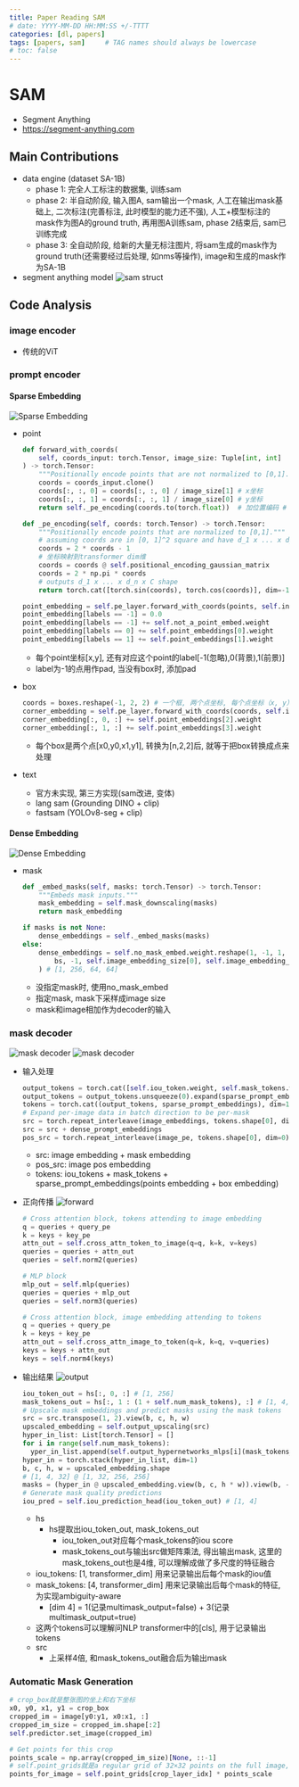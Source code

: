 ```yaml
---
title: Paper Reading SAM
# date: YYYY-MM-DD HH:MM:SS +/-TTTT
categories: [dl, papers]
tags: [papers, sam]     # TAG names should always be lowercase
# toc: false
---
```


# SAM
- Segment Anything
- https://segment-anything.com

## Main Contributions
- data engine (dataset SA-1B)
  - phase 1: 完全人工标注的数据集, 训练sam
  - phase 2: 半自动阶段, 输入图A, sam输出一个mask, 人工在输出mask基础上, 二次标注(完善标注, 此时模型的能力还不强), 人工+模型标注的mask作为图A的ground truth, 再用图A训练sam, phase 2结束后, sam已训练完成
  - phase 3: 全自动阶段, 给新的大量无标注图片, 将sam生成的mask作为ground truth(还需要经过后处理, 如nms等操作), image和生成的mask作为SA-1B
- segment anything model
![sam struct](/assets/img/papers-files/sam/sam_struct.png)

## Code Analysis
### image encoder
- 传统的ViT

### prompt encoder
#### Sparse Embedding
![Sparse Embedding](/assets/img/papers-files/sam/sparse_embedding.png)
- point
  ```py
  def forward_with_coords(
      self, coords_input: torch.Tensor, image_size: Tuple[int, int]
  ) -> torch.Tensor:
      """Positionally encode points that are not normalized to [0,1]."""
      coords = coords_input.clone()
      coords[:, :, 0] = coords[:, :, 0] / image_size[1] # x坐标
      coords[:, :, 1] = coords[:, :, 1] / image_size[0] # y坐标
      return self._pe_encoding(coords.to(torch.float))  # 加位置编码 # B x N x C

  def _pe_encoding(self, coords: torch.Tensor) -> torch.Tensor:
      """Positionally encode points that are normalized to [0,1]."""
      # assuming coords are in [0, 1]^2 square and have d_1 x ... x d_n x 2 shape
      coords = 2 * coords - 1
      # 坐标映射到transformer dim维
      coords = coords @ self.positional_encoding_gaussian_matrix
      coords = 2 * np.pi * coords
      # outputs d_1 x ... x d_n x C shape
      return torch.cat([torch.sin(coords), torch.cos(coords)], dim=-1)
  ```
  ```py
  point_embedding = self.pe_layer.forward_with_coords(points, self.input_image_size)
  point_embedding[labels == -1] = 0.0
  point_embedding[labels == -1] += self.not_a_point_embed.weight
  point_embedding[labels == 0] += self.point_embeddings[0].weight
  point_embedding[labels == 1] += self.point_embeddings[1].weight
  ```
  - 每个point坐标[x,y], 还有对应这个point的label[-1(忽略),0(背景),1(前景)]
  - label为-1的点用作pad, 当没有box时, 添加pad

- box
  ```py
  coords = boxes.reshape(-1, 2, 2) # 一个框, 两个点坐标, 每个点坐标（x, y）
  corner_embedding = self.pe_layer.forward_with_coords(coords, self.input_image_size)
  corner_embedding[:, 0, :] += self.point_embeddings[2].weight
  corner_embedding[:, 1, :] += self.point_embeddings[3].weight
  ```
  - 每个box是两个点[x0,y0,x1,y1], 转换为[n,2,2]后, 就等于把box转换成点来处理
- text
  - 官方未实现, 第三方实现(sam改进, 变体)
  - lang sam (Grounding DINO + clip)
  - fastsam (YOLOv8-seg + clip)

#### Dense Embedding
![Dense Embedding](/assets/img/papers-files/sam/dense_embedding.png)
- mask
  ```py
  def _embed_masks(self, masks: torch.Tensor) -> torch.Tensor:
      """Embeds mask inputs."""
      mask_embedding = self.mask_downscaling(masks)
      return mask_embedding
  ```
  ```py
  if masks is not None:
      dense_embeddings = self._embed_masks(masks)
  else:
      dense_embeddings = self.no_mask_embed.weight.reshape(1, -1, 1, 1).expand(
          bs, -1, self.image_embedding_size[0], self.image_embedding_size[1]
      ) # [1, 256, 64, 64]
  ```
  - 没指定mask时, 使用no_mask_embed
  - 指定mask, mask下采样成image size
  - mask和image相加作为decoder的输入

### mask decoder
![mask decoder](/assets/img/papers-files/sam/mask_decoder.png)
![mask decoder](/assets/img/papers-files/sam/mask_decoder_orient.png)
- 输入处理
  ```py
  output_tokens = torch.cat([self.iou_token.weight, self.mask_tokens.weight], dim=0) # [5,256]
  output_tokens = output_tokens.unsqueeze(0).expand(sparse_prompt_embeddings.size(0), -1, -1) # [1, 5, 256]
  tokens = torch.cat((output_tokens, sparse_prompt_embeddings), dim=1) # [1, 5 + S, 256]
  # Expand per-image data in batch direction to be per-mask
  src = torch.repeat_interleave(image_embeddings, tokens.shape[0], dim=0)
  src = src + dense_prompt_embeddings
  pos_src = torch.repeat_interleave(image_pe, tokens.shape[0], dim=0)
  ```
  - src: image embedding + mask embedding
  - pos_src: image pos embedding
  - tokens: iou_tokens + mask_tokens + sparse_prompt_embeddings(points embedding + box embedding)
  
- 正向传播
![forward](/assets/img/papers-files/sam/TwoWayTransformer.jpg)
  ```py
  # Cross attention block, tokens attending to image embedding
  q = queries + query_pe
  k = keys + key_pe
  attn_out = self.cross_attn_token_to_image(q=q, k=k, v=keys)
  queries = queries + attn_out
  queries = self.norm2(queries)

  # MLP block
  mlp_out = self.mlp(queries)
  queries = queries + mlp_out
  queries = self.norm3(queries)

  # Cross attention block, image embedding attending to tokens
  q = queries + query_pe
  k = keys + key_pe
  attn_out = self.cross_attn_image_to_token(q=k, k=q, v=queries)
  keys = keys + attn_out
  keys = self.norm4(keys)
  ```

- 输出结果
![output](/assets/img/papers-files/sam/decoder_output_post.jpg) 
  ```py
  iou_token_out = hs[:, 0, :] # [1, 256]
  mask_tokens_out = hs[:, 1 : (1 + self.num_mask_tokens), :] # [1, 4, 256]
  # Upscale mask embeddings and predict masks using the mask tokens
  src = src.transpose(1, 2).view(b, c, h, w)
  upscaled_embedding = self.output_upscaling(src)
  hyper_in_list: List[torch.Tensor] = []
  for i in range(self.num_mask_tokens):
    yper_in_list.append(self.output_hypernetworks_mlps[i](mask_tokens_out[:, i, :]))
  hyper_in = torch.stack(hyper_in_list, dim=1)
  b, c, h, w = upscaled_embedding.shape
  # [1, 4, 32] @ [1, 32, 256, 256]
  masks = (hyper_in @ upscaled_embedding.view(b, c, h * w)).view(b, -1, h, w) # [1, 4, 256, 256]
  # Generate mask quality predictions
  iou_pred = self.iou_prediction_head(iou_token_out) # [1, 4]
  ```
  - hs
    - hs提取出iou_token_out, mask_tokens_out
      - iou_token_out对应每个mask_tokens的iou score
      - mask_tokens_out与输出src做矩阵乘法, 得出输出mask, 这里的mask_tokens_out也是4维, 可以理解成做了多尺度的特征融合
  - iou_tokens: [1, transformer_dim] 用来记录输出后每个mask的iou值
  - mask_tokens: [4, transformer_dim] 用来记录输出后每个mask的特征, 为实现ambiguity-aware
    - [dim 4] = 1(记录multimask_output=false) + 3(记录multimask_output=true)
  - 这两个tokens可以理解问NLP transformer中的[cls], 用于记录输出tokens
  - src
    - 上采样4倍, 和mask_tokens_out融合后为输出mask
  
### Automatic Mask Generation
```py
# crop_box就是整张图的坐上和右下坐标
x0, y0, x1, y1 = crop_box
cropped_im = image[y0:y1, x0:x1, :]
cropped_im_size = cropped_im.shape[:2]
self.predictor.set_image(cropped_im)

# Get points for this crop
points_scale = np.array(cropped_im_size)[None, ::-1]
# self.point_grids就是a regular grid of 32×32 points on the full image, 即在整张图上撒了32x32个点
points_for_image = self.point_grids[crop_layer_idx] * points_scale
```